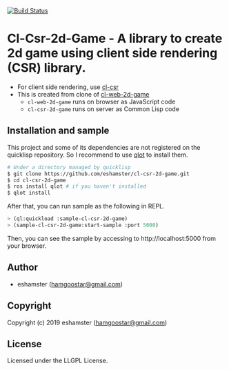 [![Build Status](https://travis-ci.org/eshamster/cl-csr-2d-game.svg?branch=master)](https://travis-ci.org/eshamster/cl-csr-2d-game)

# Cl-Csr-2d-Game - A library to create 2d game using client side rendering (CSR) library.

- For client side rendering, use [cl-csr](https://github.com/eshamster/cl-csr)
- This is created from clone of [cl-web-2d-game](https://github.com/eshamster/cl-web-2d-game)
    - `cl-web-2d-game` runs on browser as JavaScript code
    - `cl-csr-2d-game` runs on server as Common Lisp code

## Installation and sample

This project and some of its dependencies are not registered on the quicklisp repository. So I recommend to use [qlot](https://github.com/fukamachi/qlot) to install them.

```bash
# Under a directory managed by quicklisp
$ git clone https://github.com/eshamster/cl-csr-2d-game.git
$ cd cl-csr-2d-game
$ ros install qlot # if you haven't installed
$ qlot install
```

After that, you can run sample as the following in REPL.

```lisp
> (ql:quickload :sample-cl-csr-2d-game)
> (sample-cl-csr-2d-game:start-sample :port 5000)
```

Then, you can see the sample by accessing to http://localhost:5000 from your browser.

## Author

- eshamster (hamgoostar@gmail.com)

## Copyright

Copyright (c) 2019 eshamster (hamgoostar@gmail.com)

## License

Licensed under the LLGPL License.
